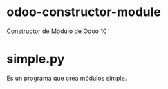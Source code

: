 # odoo-constructor-module
Constructor de Módulo de Odoo 10

# simple.py
Es un programa que crea módulos simple.

